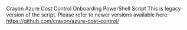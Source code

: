 Crayon Azure Cost Control Onboarding PowerShell Script
This is legacy version of the script. Please refer to newer versions available here: https://github.com/crayon/azure-cost-control/
